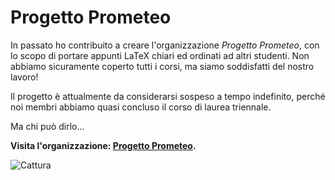 # Progetto Prometeo

In passato ho contribuito a creare l'organizzazione *Progetto Prometeo*, con lo scopo di portare appunti LaTeX chiari ed ordinati ad altri studenti. 
Non abbiamo sicuramente coperto tutti i corsi, ma siamo soddisfatti del nostro lavoro!

Il progetto è attualmente da considerarsi sospeso a tempo indefinito, perché noi membri abbiamo quasi concluso il corso di laurea triennale.

Ma chi può dirlo...

**Visita l'organizzazione: [Progetto Prometeo](https://github.com/Progetto-Prometeo).**

![Cattura](https://user-images.githubusercontent.com/64229723/116280774-54ccd400-a789-11eb-833c-70dadb3dea18.PNG)
